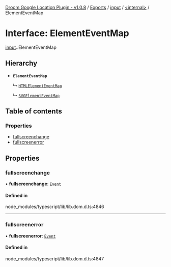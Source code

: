 [Droom Google Location Plugin - v1.0.8](../README.md) / [Exports](../modules.md) / [input](../modules/input.md) / [<internal\>](../modules/input._internal_.md) / ElementEventMap

# Interface: ElementEventMap

[input](../modules/input.md).[<internal>](../modules/input._internal_.md).ElementEventMap

## Hierarchy

- **`ElementEventMap`**

  ↳ [`HTMLElementEventMap`](input._internal_.HTMLElementEventMap.md)

  ↳ [`SVGElementEventMap`](input._internal_.SVGElementEventMap.md)

## Table of contents

### Properties

- [fullscreenchange](input._internal_.ElementEventMap.md#fullscreenchange)
- [fullscreenerror](input._internal_.ElementEventMap.md#fullscreenerror)

## Properties

### fullscreenchange

• **fullscreenchange**: [`Event`](../modules/input._internal_.md#event)

#### Defined in

node_modules/typescript/lib/lib.dom.d.ts:4846

___

### fullscreenerror

• **fullscreenerror**: [`Event`](../modules/input._internal_.md#event)

#### Defined in

node_modules/typescript/lib/lib.dom.d.ts:4847
